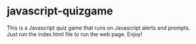# javascript-quizgame
This is a Javascript quiz game that runs on Javascript alerts and prompts.
Just run the index.html file to run the web page.
Enjoy!
